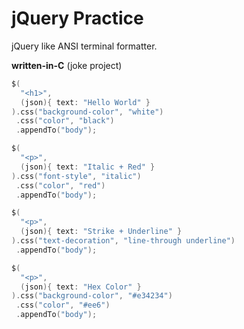 # jQuery Practice

jQuery like ANSI terminal formatter.


**written-in-C** (joke project)

```c
$(
  "<h1>",
  (json){ text: "Hello World" }
).css("background-color", "white")
 .css("color", "black")
 .appendTo("body");

$(
  "<p>",
  (json){ text: "Italic + Red" }
).css("font-style", "italic")
 .css("color", "red")
 .appendTo("body");

$(
  "<p>",
  (json){ text: "Strike + Underline" }
).css("text-decoration", "line-through underline")
 .appendTo("body");

$(
  "<p>",
  (json){ text: "Hex Color" }
).css("background-color", "#e34234")
 .css("color", "#ee6")
 .appendTo("body");
```
